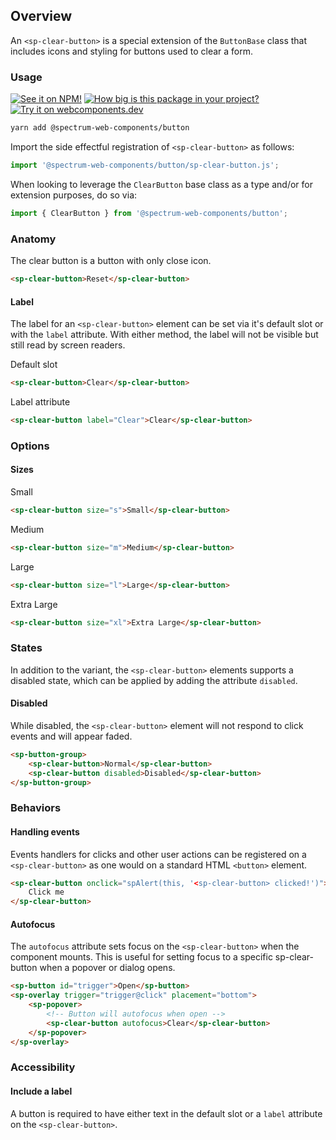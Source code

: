 ## Overview

An `<sp-clear-button>` is a special extension of the `ButtonBase` class that includes icons and styling for buttons used to clear a form.

### Usage

[![See it on NPM!](https://img.shields.io/npm/v/@spectrum-web-components/button?style=for-the-badge)](https://www.npmjs.com/package/@spectrum-web-components/button)
[![How big is this package in your project?](https://img.shields.io/bundlephobia/minzip/@spectrum-web-components/button?style=for-the-badge)](https://bundlephobia.com/result?p=@spectrum-web-components/button)
[![Try it on webcomponents.dev](https://img.shields.io/badge/Try%20it%20on-webcomponents.dev-green?style=for-the-badge)](https://webcomponents.dev/edit/collection/fO75441E1Q5ZlI0e9pgq/Zjc3o94DWuBkT4ve3dny/src/index.ts)

```zsh
yarn add @spectrum-web-components/button
```

Import the side effectful registration of `<sp-clear-button>` as follows:

```ts
import '@spectrum-web-components/button/sp-clear-button.js';
```

When looking to leverage the `ClearButton` base class as a type and/or for extension purposes, do so via:

```ts
import { ClearButton } from '@spectrum-web-components/button';
```

### Anatomy

The clear button is a button with only close icon.

```html
<sp-clear-button>Reset</sp-clear-button>
```

#### Label

The label for an `<sp-clear-button>` element can be set via it's default slot or with the `label` attribute. With either method, the label will not be visible but still read by screen readers.

<sp-tabs selected="attribute" auto label="Labelling a button">
<sp-tab value="slot">Default slot</sp-tab>
<sp-tab-panel value="slot">

```html demo
<sp-clear-button>Clear</sp-clear-button>
```

</sp-tab-panel>
<sp-tab value="attribute">Label attribute</sp-tab>
<sp-tab-panel value="attribute">

```html demo
<sp-clear-button label="Clear">Clear</sp-clear-button>
```

</sp-tab-panel>
</sp-tabs>

### Options

#### Sizes

<sp-tabs selected="m" auto label="Size attribute options">
<sp-tab value="s">Small</sp-tab>
<sp-tab-panel value="s">

```html demo
<sp-clear-button size="s">Small</sp-clear-button>
```

</sp-tab-panel>
<sp-tab value="m">Medium</sp-tab>
<sp-tab-panel value="m">

```html demo
<sp-clear-button size="m">Medium</sp-clear-button>
```

</sp-tab-panel>
<sp-tab value="l">Large</sp-tab>
<sp-tab-panel value="l">

```html demo
<sp-clear-button size="l">Large</sp-clear-button>
```

</sp-tab-panel>
<sp-tab value="xl">Extra Large</sp-tab>
<sp-tab-panel value="xl">

```html demo
<sp-clear-button size="xl">Extra Large</sp-clear-button>
```

</sp-tab-panel>
</sp-tabs>

### States

In addition to the variant, the `<sp-clear-button>` elements supports a disabled state, which can be applied by adding the attribute `disabled`.

#### Disabled

While disabled, the `<sp-clear-button>` element will not respond to click events and will appear faded.

```html
<sp-button-group>
    <sp-clear-button>Normal</sp-clear-button>
    <sp-clear-button disabled>Disabled</sp-clear-button>
</sp-button-group>
```

### Behaviors

#### Handling events

Events handlers for clicks and other user actions can be registered on a
`<sp-clear-button>` as one would on a standard HTML `<button>` element.

```html
<sp-clear-button onclick="spAlert(this, '<sp-clear-button> clicked!')">
    Click me
</sp-clear-button>
```

#### Autofocus

The `autofocus` attribute sets focus on the `<sp-clear-button>` when the component
mounts. This is useful for setting focus to a specific sp-clear-button when a
popover or dialog opens.

```html
<sp-button id="trigger">Open</sp-button>
<sp-overlay trigger="trigger@click" placement="bottom">
    <sp-popover>
        <!-- Button will autofocus when open -->
        <sp-clear-button autofocus>Clear</sp-clear-button>
    </sp-popover>
</sp-overlay>
```

### Accessibility

#### Include a label

A button is required to have either text in the default slot or a `label` attribute on the `<sp-clear-button>`.
